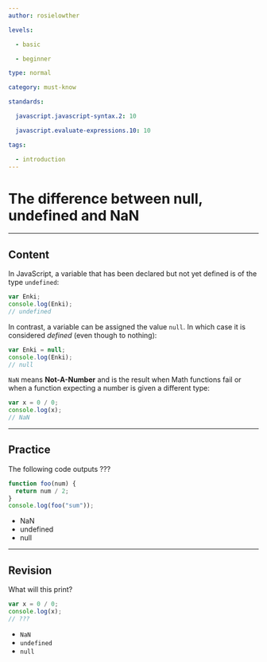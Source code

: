 ```yaml
---
author: rosielowther

levels:

  - basic

  - beginner

type: normal

category: must-know

standards:

  javascript.javascript-syntax.2: 10

  javascript.evaluate-expressions.10: 10

tags:

  - introduction
---
```


# The difference between null, undefined and NaN

---

## Content

In JavaScript, a variable that has been declared but not yet defined is of the type `undefined`:

```javascript
var Enki;
console.log(Enki);
// undefined
```

In contrast, a variable can be assigned the value `null`. In which case it is considered _defined_ (even though to nothing):

```javascript
var Enki = null;
console.log(Enki);
// null
```

`NaN` means **Not-A-Number** and is the result when Math functions fail or when a function expecting a number is given a different type:

```javascript
var x = 0 / 0;
console.log(x);
// NaN
```

---

## Practice

The following code outputs ???

```javascript
function foo(num) {
  return num / 2;
}
console.log(foo("sum"));
```

- NaN
- undefined
- null

---

## Revision

What will this print?

```javascript
var x = 0 / 0;
console.log(x);
// ???
```

- `NaN`
- `undefined`
- `null`
